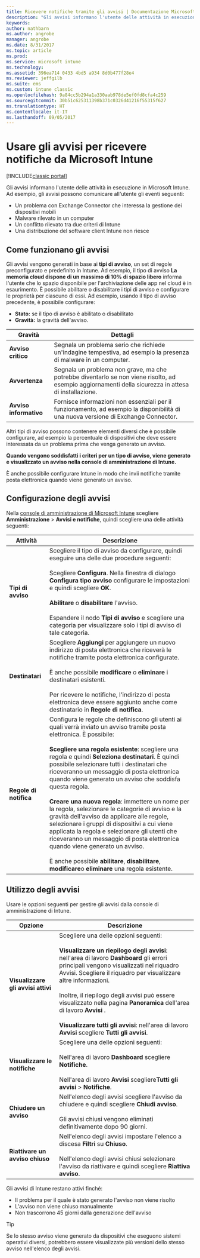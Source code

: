 ```yaml
---
title: Ricevere notifiche tramite gli avvisi | Documentazione Microsoft
description: "Gli avvisi informano l'utente delle attività in esecuzione in Microsoft Intune."
keywords: 
author: nathbarn
ms.author: angrobe
manager: angrobe
ms.date: 8/31/2017
ms.topic: article
ms.prod: 
ms.service: microsoft intune
ms.technology: 
ms.assetid: 396ea714 0433 4bd5 a934 8d0b477f28e4
ms.reviewer: jeffgilb
ms.suite: ems
ms.custom: intune classic
ms.openlocfilehash: 9a84cc5b294a1a330aab978de5ef0fd8cfa4c259
ms.sourcegitcommit: 30b51c625311398b371c0326d41216f55315f627
ms.translationtype: HT
ms.contentlocale: it-IT
ms.lasthandoff: 09/05/2017
---
```

#  <a name="use-alerts-to-get-notified-by-microsoft-intune"></a>Usare gli avvisi per ricevere notifiche da Microsoft Intune

[!INCLUDE[classic portal](../includes/classic-portal.md)]

Gli avvisi informano l'utente delle attività in esecuzione in Microsoft Intune. Ad esempio, gli avvisi possono comunicare all'utente gli eventi seguenti:
- Un problema con Exchange Connector che interessa la gestione dei dispositivi mobili
- Malware rilevato in un computer
- Un conflitto rilevato tra due criteri di Intune
- Una distribuzione del software client Intune non riesce

## <a name="how-alerts-work"></a>Come funzionano gli avvisi

Gli avvisi vengono generati in base ai **tipi di avviso**, un set di regole preconfigurato e predefinito in Intune. Ad esempio, il tipo di avviso **La memoria cloud dispone di un massimo di 10% di spazio libero** informa l'utente che lo spazio disponibile per l'archiviazione delle app nel cloud è in esaurimento. È possibile abilitare o disabilitare i tipi di avviso e configurare le proprietà per ciascuno di essi. Ad esempio, usando il tipo di avviso precedente, è possibile configurare:

- **Stato:** se il tipo di avviso è abilitato o disabilitato
- **Gravità:** la gravità dell'avviso.

|Gravità|Dettagli|
|--|---|
|**Avviso critico**|Segnala un problema serio che richiede un'indagine tempestiva, ad esempio la presenza di malware in un computer.|
|**Avvertenza**|Segnala un problema non grave, ma che potrebbe diventarlo se non viene risolto, ad esempio aggiornamenti della sicurezza in attesa di installazione.|
|**Avviso informativo**|Fornisce informazioni non essenziali per il funzionamento, ad esempio la disponibilità di una nuova versione di Exchange Connector.|

Altri tipi di avviso possono contenere elementi diversi che è possibile configurare, ad esempio la percentuale di dispositivi che deve essere interessata da un problema prima che venga generato un avviso.

**Quando vengono soddisfatti i criteri per un tipo di avviso, viene generato e visualizzato un avviso nella console di amministrazione di Intune.**

È anche possibile configurare Intune in modo che invii notifiche tramite posta elettronica quando viene generato un avviso.

## <a name="set-up-alerts"></a>Configurazione degli avvisi

Nella [console di amministrazione di Microsoft Intune](https://manage.microsoft.com) scegliere **Amministrazione** &gt; **Avvisi e notifiche**, quindi scegliere una delle attività seguenti:

|Attività|Descrizione|
|---|------|
|**Tipi di avviso**|Scegliere il tipo di avviso da configurare, quindi eseguire una delle due procedure seguenti:<br /><br />Scegliere **Configura**. Nella finestra di dialogo **Configura tipo avviso** configurare le impostazioni e quindi scegliere **OK**.<br /><br />**Abilitare** o **disabilitare** l'avviso.<br /><br />Espandere il nodo **Tipi di avviso** e scegliere una categoria per visualizzare solo i tipi di avviso di tale categoria.|
|**Destinatari**|Scegliere **Aggiungi** per aggiungere un nuovo indirizzo di posta elettronica che riceverà le notifiche tramite posta elettronica configurate.<br /><br />È anche possibile **modificare** o **eliminare** i destinatari esistenti.<br /><br />Per ricevere le notifiche, l'indirizzo di posta elettronica deve essere aggiunto anche come destinatario in **Regole di notifica**.|
|**Regole di notifica**|Configura le regole che definiscono gli utenti ai quali verrà inviato un avviso tramite posta elettronica. È possibile:<br /><br />**Scegliere una regola esistente**: scegliere una regola e quindi **Seleziona destinatari**. È quindi possibile selezionare tutti i destinatari che riceveranno un messaggio di posta elettronica quando viene generato un avviso che soddisfa questa regola.<br /><br />**Creare una nuova regola**: immettere un nome per la regola, selezionare le categorie di avviso e la gravità dell'avviso da applicare alle regole, selezionare i gruppi di dispositivi a cui viene applicata la regola e selezionare gli utenti che riceveranno un messaggio di posta elettronica quando viene generato un avviso.<br /><br />È anche possibile **abilitare**, **disabilitare**, **modificare**o **eliminare** una regola esistente.|

## <a name="working-with-alerts"></a>Utilizzo degli avvisi

Usare le opzioni seguenti per gestire gli avvisi dalla console di amministrazione di Intune.

|Opzione|Descrizione|
|-----|----|
|**Visualizzare gli avvisi attivi**|Scegliere una delle opzioni seguenti:<br /><br />**Visualizzare un riepilogo degli avvisi**: nell'area di lavoro **Dashboard** gli errori principali vengono visualizzati nel riquadro Avvisi. Scegliere il riquadro per visualizzare altre informazioni.<br /><br />Inoltre, il riepilogo degli avvisi può essere visualizzato nella pagina **Panoramica** dell'area di lavoro **Avvisi** .<br /><br />**Visualizzare tutti gli avvisi**: nell'area di lavoro **Avvisi** scegliere **Tutti gli avvisi**.|
|**Visualizzare le notifiche**|Scegliere una delle opzioni seguenti:<br /><br />Nell'area di lavoro **Dashboard** scegliere **Notifiche**.<br /><br />Nell'area di lavoro **Avvisi** scegliere**Tutti gli avvisi** &gt; **Notifiche**.|
|**Chiudere un avviso**|Nell'elenco degli avvisi scegliere l'avviso da chiudere e quindi scegliere **Chiudi avviso**.<br /><br />Gli avvisi chiusi vengono eliminati definitivamente dopo 90 giorni.|
|**Riattivare un avviso chiuso**|Nell'elenco degli avvisi impostare l'elenco a discesa **Filtri** su **Chiuso**.<br /><br />Nell'elenco degli avvisi chiusi selezionare l'avviso da riattivare e quindi scegliere **Riattiva avviso**.|

Gli avvisi di Intune restano attivi finché:

- Il problema per il quale è stato generato l'avviso non viene risolto
- L'avviso non viene chiuso manualmente
- Non trascorrono 45 giorni dalla generazione dell'avviso

> [!TIP]
> Se lo stesso avviso viene generato da dispositivi che eseguono sistemi operativi diversi, potrebbero essere visualizzate più versioni dello stesso avviso nell'elenco degli avvisi.
